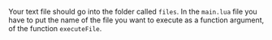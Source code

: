 Your text file should go into the folder called `files`.
In the `main.lua` file you have to put the name of the file you want to execute as a function argument, of the function `executeFile`.
